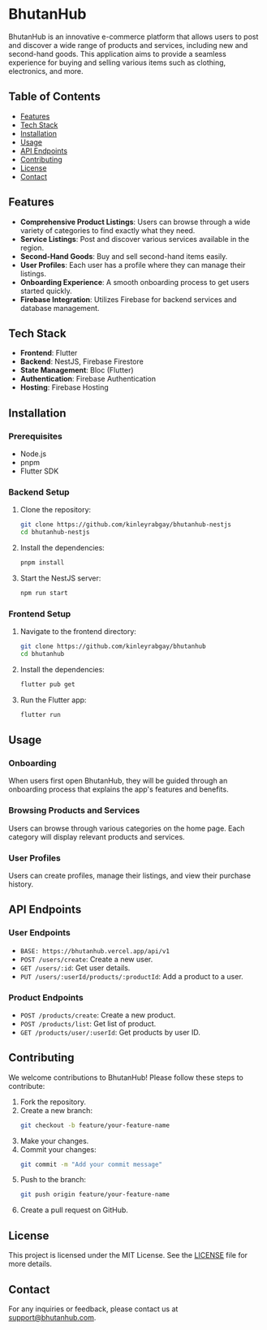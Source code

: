 # BhutanHub

BhutanHub is an innovative e-commerce platform that allows users to post and discover a wide range of products and services, including new and second-hand goods. This application aims to provide a seamless experience for buying and selling various items such as clothing, electronics, and more.

## Table of Contents

- [Features](#features)
- [Tech Stack](#tech-stack)
- [Installation](#installation)
- [Usage](#usage)
- [API Endpoints](#api-endpoints)
- [Contributing](#contributing)
- [License](#license)
- [Contact](#contact)

## Features

- **Comprehensive Product Listings**: Users can browse through a wide variety of categories to find exactly what they need.
- **Service Listings**: Post and discover various services available in the region.
- **Second-Hand Goods**: Buy and sell second-hand items easily.
- **User Profiles**: Each user has a profile where they can manage their listings.
- **Onboarding Experience**: A smooth onboarding process to get users started quickly.
- **Firebase Integration**: Utilizes Firebase for backend services and database management.

## Tech Stack

- **Frontend**: Flutter
- **Backend**: NestJS, Firebase Firestore
- **State Management**: Bloc (Flutter)
- **Authentication**: Firebase Authentication
- **Hosting**: Firebase Hosting

## Installation

### Prerequisites

- Node.js
- pnpm
- Flutter SDK

### Backend Setup

1. Clone the repository:
    ```bash
    git clone https://github.com/kinleyrabgay/bhutanhub-nestjs
    cd bhutanhub-nestjs
    ```

2. Install the dependencies:
    ```bash
    pnpm install
    ```

3. Start the NestJS server:
    ```bash
    npm run start
    ```

### Frontend Setup

1. Navigate to the frontend directory:
    ```bash
    git clone https://github.com/kinleyrabgay/bhutanhub
    cd bhutanhub
    ```

2. Install the dependencies:
    ```bash
    flutter pub get
    ```

3. Run the Flutter app:
    ```bash
    flutter run
    ```

## Usage

### Onboarding

When users first open BhutanHub, they will be guided through an onboarding process that explains the app's features and benefits.

### Browsing Products and Services

Users can browse through various categories on the home page. Each category will display relevant products and services.

### User Profiles

Users can create profiles, manage their listings, and view their purchase history.

## API Endpoints

### User Endpoints

- `BASE: https://bhutanhub.vercel.app/api/v1`
- `POST /users/create`: Create a new user.
- `GET /users/:id`: Get user details.
- `PUT /users/:userId/products/:productId`: Add a product to a user.

### Product Endpoints

- `POST /products/create`: Create a new product.
- `POST /products/list`: Get list of product.
- `GET /products/user/:userId`: Get products by user ID.

## Contributing

We welcome contributions to BhutanHub! Please follow these steps to contribute:

1. Fork the repository.
2. Create a new branch:
    ```bash
    git checkout -b feature/your-feature-name
    ```
3. Make your changes.
4. Commit your changes:
    ```bash
    git commit -m "Add your commit message"
    ```
5. Push to the branch:
    ```bash
    git push origin feature/your-feature-name
    ```
6. Create a pull request on GitHub.

## License

This project is licensed under the MIT License. See the [LICENSE](LICENSE) file for more details.

## Contact

For any inquiries or feedback, please contact us at support@bhutanhub.com.
